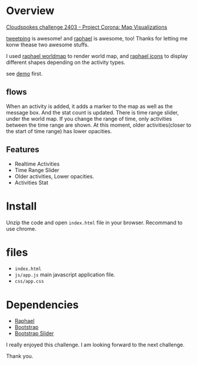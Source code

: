 # Overview
[Cloudspokes challenge 2403 - Project Corona: Map Visualizations](http://www.cloudspokes.com/challenges/2403)

[tweetping](http://tweetping.net/) is awesome! and [raphael](http://raphaeljs.com/) is awesome, too! Thanks for letting me konw thease two awesome stuffs.

I used [raphael worldmap](http://raphaeljs.com/world/) to render world map, and [raphael icons](http://raphaeljs.com/icons/) to display different shapes depending on the activity types.

see [demo](http://cs.aproxacs.me/corona) first.

## flows
When an activity is added, it adds a marker to the map as well as the message box. And the stat count is updated. 
There is time range slider, under the world map. If you change the range of time, only activities between the time range are shown. At this moment, older activities(closer to the start of time range) has lower opacities.

## Features
- Realtime Activities
- Time Range Slider
- Older activities, Lower opacities.
- Activities Stat


# Install
Unzip the code and open `index.html` file in your browser.
Recommand to use chrome.


# files
- `index.html`
- `js/app.js`
    main javascript application file.
- `css/app.css`

# Dependencies
- [Raphael](http://raphaeljs.com/)
- [Bootstrap](http://twitter.github.io/bootstrap/)
- [Bootstrap Slider](http://www.eyecon.ro/bootstrap-slider)


I really enjoyed this challenge. I am looking forward to the next challenge.

Thank you.